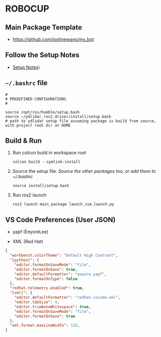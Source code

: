 # ROBOCUP


## Main Package Template

* https://github.com/joshnewans/my_bot

## Follow the Setup Notes

* [Setup Notes](https://github.com/luhouyang/robocup2024/blob/main/notes.md)\

## `~/.bashrc` file

```
#
# PREDEFINED CONFIGURATIONS
#

source /opt/ros/humble/setup.bash
source ~/ydlidar_ros2_driver/install/setup.bash
# path to ydlidar setup file assuming package is build from source, with project root dir at HOME
```

## Build & Run

1. Run colcon build in workspace root
   
   ```
   colcon build --symlink-install
   ```

1. Source the setup file. *Source the other packages too, or add them to ~/.bashrc*
   
   ```
   source install/setup.bash
   ```
   
1. Run ros2 launch
   
   ```
   ros2 launch main_package launch_sim.launch.py
   ```

## VS Code Preferences (User JSON)

* yapf (EeyoreLee)

* XML (Red Hat)

```json
{
  "workbench.colorTheme": "Default High Contrast",
  "[python]": {
    "editor.formatOnSaveMode": "file",
    "editor.formatOnSave": true,
    "editor.defaultFormatter": "eeyore.yapf",
    "editor.formatOnType": false
  },
  "redhat.telemetry.enabled": true,
  "[xml]": {
    "editor.defaultFormatter": "redhat.vscode-xml",
    "editor.tabSize": 4,
    "editor.trimAutoWhitespace": true,
    "editor.formatOnSaveMode": "file",
    "editor.formatOnSave": true
  },
  "xml.format.maxLineWidth": 120,
}
```
